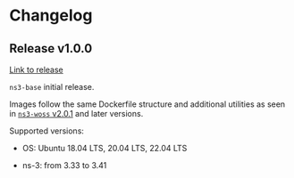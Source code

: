 # Changelog

## Release v1.0.0

[Link to release][v100]

`ns3-base` initial release.

Images follow the same Dockerfile structure and additional utilities as seen in [`ns3-woss` v2.0.1][img-inspo] and later versions.

Supported versions:

- OS: Ubuntu 18.04 LTS, 20.04 LTS, 22.04 LTS

- ns-3: from 3.33 to 3.41



<!--- Releases --->
[v100]: https://github.com/emanuelegiona/ns3-base-docker/releases/tag/v1.0.0
[img-inspo]: https://github.com/SENSES-Lab-Sapienza/ns3-woss-docker/releases/tag/v2.0.1
